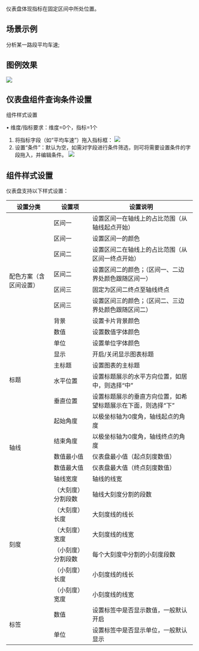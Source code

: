 仪表盘体现指标在固定区间中所处位置。

## 场景示例

分析某一路段平均车速;

## 图例效果

![](https://qcloudimg.tencent-cloud.cn/raw/7a0e462dda222cac81b960cc9da257e7.png)


## 仪表盘组件查询条件设置

组件样式设置

• 维度/指标要求：维度=0个，指标=1个

1. 将指标字段（如“平均车速”）拖入指标框：
![](https://qcloudimg.tencent-cloud.cn/raw/80f5004a4d57203163126d9bd15f6a92.png)
2. 设置“条件”：默认为空，如需对字段进行条件筛选，则可将需要设置条件的字段拖入，并编辑条件。
![](https://qcloudimg.tencent-cloud.cn/raw/16fd7321020224f8e69007f8bb8a8fe0.png)

## 组件样式设置

仪表盘支持以下样式设置：

<table>
<thead>
<tr>
<th >设置分类</th>
<th>设置项</th>
<th>设置说明</th>
</tr>
</thead>
<tbody><tr>
<td rowspan="9">配色方案（含区间设置）</td>
<td>区间一</td>
<td>设置区间一在轴线上的占比范围（从轴线起点开始）</td>
</tr>
<tr> 
<td>区间一</td>
<td>设置区间一的颜色</td>
</tr>
<tr> 
<td>区间二</td>
<td>设置区间二在轴线上的占比范围（从区间一终点开始）</td>
</tr>
<tr> 
<td>区间二</td>
<td>设置区间二的颜色；（区间一、二边界处颜色跟随区间一）</td>
</tr>
<tr> 
<td>区间三</td>
<td>固定为区间二终点至轴线终点</td>
</tr>
<tr> 
<td>区间三</td>
<td>设置区间三的颜色；（区间二、三边界处颜色跟随区间二）</td>
</tr>
<tr> 
<td>背景</td>
<td>设置卡片背景颜色</td>
</tr>
<tr> 
<td>数值</td>
<td>设置数值字体颜色</td>
</tr>
<tr> 
<td>单位</td>
<td>设置单位字体颜色</td>
</tr>
<tr>
<td rowspan="4">标题</td>
<td>显示</td>
<td>开启/关闭显示图表标题</td>
</tr>
<tr> 
<td>主标题</td>
<td>设置图表的主标题</td>
</tr>
<tr> 
<td>水平位置</td>
<td>设置标题展示的水平方向位置，如居中，则选择“中”</td>
</tr>
<tr> 
<td>垂直位置</td>
<td>设置标题展示的垂直方向位置，如希望标题展示在下面，则选择“下”</td>
</tr>
<tr>
<td rowspan="5">轴线</td>
<td>起始角度</td>
<td>以极坐标轴为0度角，轴线起点的角度</td>
</tr>
<tr> 
<td>结束角度</td>
<td>以极坐标轴为0度角，轴线终点的角度</td>
</tr>
<tr> 
<td>数值最小值</td>
<td>仪表盘最小值（起点刻度数值）</td>
</tr>
<tr> 
<td>数值最大值</td>
<td>仪表盘最大值（终点刻度数值）</td>
</tr>
<tr> 
<td>轴线宽度</td>
<td>轴线的线宽</td>
</tr>
<tr>
<td rowspan="6">刻度</td>
<td>（大刻度）分割段数</td>
<td>轴线大刻度分割的段数</td>
</tr>
<tr> 
<td>（大刻度）长度</td>
<td>大刻度线的线长</td>
</tr>
<tr> 
<td>（大刻度）宽度</td>
<td>大刻度线的线宽</td>
</tr>
<tr> 
<td>（小刻度）分割段数</td>
<td>每个大刻度中分割的小刻度段数</td>
</tr>
<tr> 
<td>（小刻度）长度</td>
<td>小刻度线的线长</td>
</tr>
<tr> 
<td>（小刻度）宽度</td>
<td>小刻度线的线宽</td>
</tr>
<tr>
<td rowspan="2">标签</td>
<td>数值</td>
<td>设置标签中是否显示数值，一般默认开启</td>
</tr>
<tr> 
<td>单位</td>
<td>设置标签中是否显示单位，一般默认显示</td>
</tr>
</tbody></table>